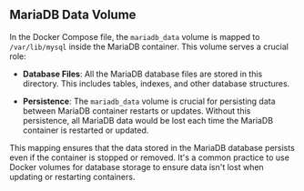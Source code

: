 ## MariaDB Data Volume

In the Docker Compose file, the `mariadb_data` volume is mapped to `/var/lib/mysql` inside the MariaDB container. This volume serves a crucial role:

- **Database Files**: All the MariaDB database files are stored in this directory. This includes tables, indexes, and other database structures.

- **Persistence**: The `mariadb_data` volume is crucial for persisting data between MariaDB container restarts or updates. Without this persistence, all MariaDB data would be lost each time the MariaDB container is restarted or updated.

This mapping ensures that the data stored in the MariaDB database persists even if the container is stopped or removed. It's a common practice to use Docker volumes for database storage to ensure data isn't lost when updating or restarting containers.